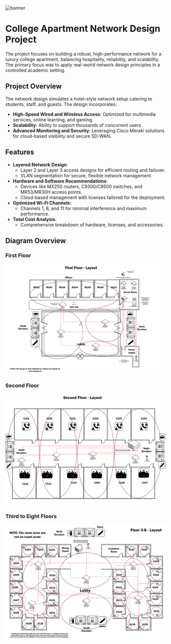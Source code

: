 ![banner](https://www.ciotech.us/wp-content/uploads/2024/05/network-design-scaled.jpeg)

# College Apartment Network Design Project
The project focuses on building a robust, high-performance network for a luxury college apartment, balancing hospitality, reliability, and scalability. The primary focus was to apply real-world network design principles in a controlled academic setting.

## Project Overview
The network design simulates a hotel-style network setup catering to students, staff, and guests. 
The design incorporates:
- **High-Speed Wired and Wireless Access**: Optimized for multimedia services, online learning, and gaming.
- **Scalability**: Ability to support thousands of concurrent users.
- **Advanced Monitoring and Security**: Leveraging Cisco Meraki solutions for cloud-based visibility and secure SD-WAN.

## Features
- **Layered Network Design**:
  - Layer 2 and Layer 3 access designs for efficient routing and failover.
  - VLAN segmentation for secure, flexible network management.
- **Hardware and Software Recommendations**:
  - Devices like MX250 routers, C9300/C9500 switches, and MR53/MR30H access points.
  - Cloud-based management with licenses tailored for the deployment.
- **Optimized Wi-Fi Channels**:
  - Channels 1, 6, and 11 for minimal interference and maximum performance.
- **Total Cost Analysis**:
  - Comprehensive breakdown of hardware, licenses, and accessories.

## Diagram Overview
### First Floor
![Screenshot](diagram-3.png)

### Second Floor
![Screenshot](diagram-2.png)

### Third to Eight Floors
![Screenshot](diagram-1.png)

